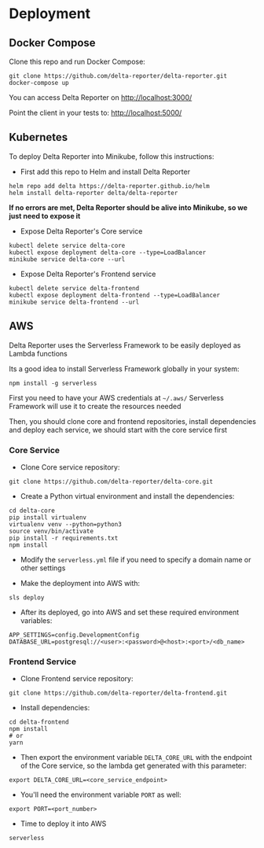 # Deployment

## **Docker Compose**

Clone this repo and run Docker Compose:

```
git clone https://github.com/delta-reporter/delta-reporter.git
docker-compose up
```

You can access Delta Reporter on [http://localhost:3000/](http://localhost:3000/)

Point the client in your tests to: [http://localhost:5000/](http://localhost:5000/)

## **Kubernetes**

To deploy Delta Reporter into Minikube, follow this instructions:

- First add this repo to Helm and install Delta Reporter

```
helm repo add delta https://delta-reporter.github.io/helm
helm install delta-reporter delta/delta-reporter
```

**If no errors are met, Delta Reporter should be alive into Minikube, so we just need to expose it**

- Expose Delta Reporter's Core service

```
kubectl delete service delta-core
kubectl expose deployment delta-core --type=LoadBalancer
minikube service delta-core --url
```
- Expose Delta Reporter's Frontend service

```
kubectl delete service delta-frontend
kubectl expose deployment delta-frontend --type=LoadBalancer
minikube service delta-frontend --url
```

## **AWS**

Delta Reporter uses the Serverless Framework to be easily deployed as Lambda functions

Its a good idea to install Serverless Framework globally in your system:

```
npm install -g serverless
```

First you need to have your AWS credentials at `~/.aws/` Serverless Framework will use it to create the resources needed

Then, you should clone core and frontend repositories, install dependencies and deploy each service, we should start with the core service first

### Core Service

- Clone Core service repository:

```
git clone https://github.com/delta-reporter/delta-core.git
```

- Create a Python virtual environment and install the dependencies:

```
cd delta-core
pip install virtualenv
virtualenv venv --python=python3
source venv/bin/activate
pip install -r requirements.txt
npm install
```

* Modify the `serverless.yml` file if you need to specify a domain name or other settings

- Make the deployment into AWS with:

```
sls deploy
```

- After its deployed, go into AWS and set these required environment variables:

```
APP_SETTINGS=config.DevelopmentConfig
DATABASE_URL=postgresql://<user>:<password>@<host>:<port>/<db_name>
```

### Frontend Service

- Clone Frontend service repository:

```
git clone https://github.com/delta-reporter/delta-frontend.git
```

- Install dependencies:

```
cd delta-frontend
npm install
# or
yarn
```

- Then export the environment variable `DELTA_CORE_URL` with the endpoint of the Core service, so the lambda get generated with this parameter:

```
export DELTA_CORE_URL=<core_service_endpoint>
```

- You'll need the environment variable `PORT` as well:

```
export PORT=<port_number>
```

- Time to deploy it into AWS

```
serverless
```
